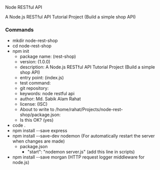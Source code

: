 Node RESTful API

A Node.js RESTful API Tutorial Project (Build a simple shop API)

### Commands

- mkdir node-rest-shop
- cd node-rest-shop
- npm init
    - package name: (rest-shop)
    - version: (1.0.0)
    - description: A Node.js RESTful API Tutorial Project (Build a simple shop API)
    - entry point: (index.js)
    - test command:
    - git repository:
    - keywords: node restful api
    - author: Md. Sabik Alam Rahat
    - license: (ISC)
    - About to write to /home/rahat/Projects/node-rest-shop/package.json:
    - Is this OK? (yes)
- code .
- npm install --save express
- npm install --save-dev nodemon (For automatically restart the server when changes are made)
    - package.json
        - "start": "nodemon server.js" (add this line in scripts) 
- npm install --save morgan (HTTP request logger middleware for node.js)